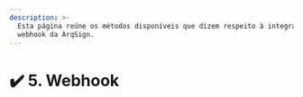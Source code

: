 ```yaml
---
description: >-
  Esta página reúne os métodos disponíveis que dizem respeito à integração com
  webhook da ArqSign.
---
```


# ✔️ 5. Webhook

